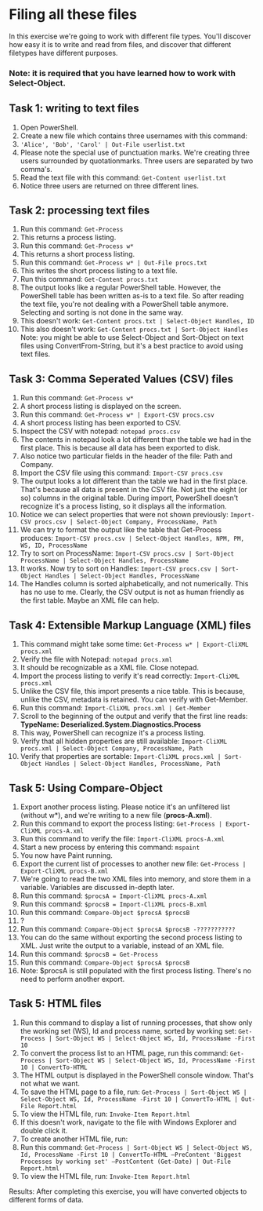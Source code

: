 # Filing all these files

In this exercise we're going to work with different file types. You'll discover how easy it is to write and read from files, and discover that different filetypes have different purposes.

### Note: it is required that you have learned how to work with Select-Object.

## Task 1: writing to text files
1. Open PowerShell.
1. Create a new file which contains three usernames with this command:
1. ```'Alice', 'Bob', 'Carol' | Out-File userlist.txt```
1. Please note the special use of punctuation marks. We're creating three users surrounded by quotationmarks. Three users are separated by two comma's.
1. Read the text file with this command: ```Get-Content userlist.txt```
1. Notice three users are returned on three different lines.


## Task 2: processing text files
1. Run this command: ```Get-Process```
1. This returns a process listing.
1. Run this command: ```Get-Process w*```
1. This returns a short process listing.
1. Run this command: ```Get-Process w* | Out-File procs.txt```
1. This writes the short process listing to a text file.
1. Run this command: ```Get-Content procs.txt```
1. The output looks like a regular PowerShell table. However, the PowerShell table has been written as-is to a text file. So after reading the text file, you're not dealing with a PowerShell table anymore. Selecting and sorting is not done in the same way.
1. This doesn't work: ```Get-Content procs.txt | Select-Object Handles, ID```
1. This also doesn't work: ```Get-Content procs.txt | Sort-Object Handles```
Note: you might be able to use Select-Object and Sort-Object on text files using ConvertFrom-String, but it's a best practice to avoid using text files.


## Task 3: Comma Seperated Values (CSV) files
1. Run this command: ```Get-Process w*```
1. A short process listing is displayed on the screen.
1. Run this command: ```Get-Process w* | Export-CSV procs.csv```
1. A short process listing has been exported to CSV.
1. Inspect the CSV with notepad: ```notepad procs.csv```
1. The contents in notepad look a lot different than the table we had in the first place. This is because all data has been exported to disk.
1. Also notice two particular fields in the header of the file: Path and Company.
1. Import the CSV file using this command: ```Import-CSV procs.csv```
1. The output looks a lot different than the table we had in the first place. That's because all data is present in the CSV file. Not just the eight (or so) columns in the original table. During import, PowerShell doesn't recognize it's a process listing, so it displays all the information.
1. Notice we can select properties that were not shown previously: ```Import-CSV procs.csv | Select-Object Company, ProcessName, Path```
1. We can try to format the output like the table that Get-Process produces: ```Import-CSV procs.csv | Select-Object Handles, NPM, PM, WS, ID, ProcessName```
1. Try to sort on ProcessName: ```Import-CSV procs.csv | Sort-Object ProcessName | Select-Object Handles, ProcessName```
1. It works. Now try to sort on Handles: ```Import-CSV procs.csv | Sort-Object Handles | Select-Object Handles, ProcessName```
1. The Handles column is sorted alphabetically, and not numerically. This has no use to me. Clearly, the CSV output is not as human friendly as the first table. Maybe an XML file can help.


## Task 4: Extensible Markup Language (XML) files
1. This command might take some time: ```Get-Process w* | Export-CliXML procs.xml```
1. Verify the file with Notepad: ```notepad procs.xml```
1. It should be recognizable as a XML file. Close notepad.
1. Import the process listing to verify it's read correctly: ```Import-CliXML procs.xml```
1. Unlike the CSV file, this import presents a nice table. This is because, unlike the CSV, metadata is retained. You can verify with Get-Member.
1. Run this command: ```Import-CliXML procs.xml | Get-Member```
1. Scroll to the beginning of the output and verify that the first line reads: **TypeName: Deserialized.System.Diagnostics.Process**
1. This way, PowerShell can recognize it's a process listing.
1. Verify that all hidden properties are still available: ```Import-CliXML procs.xml | Select-Object Company, ProcessName, Path```
1. Verify that properties are sortable: ```Import-CliXML procs.xml | Sort-Object Handles | Select-Object Handles, ProcessName, Path```


## Task 5: Using Compare-Object
1. Export another process listing. Please notice it's an unfiltered list (without w*), and we're writing to a new file (**procs-A.xml**).
1. Run this command to export the process listing: ```Get-Process | Export-CliXML procs-A.xml```
1. Run this command to verify the file: ```Import-CliXML procs-A.xml```
1. Start a new process by entering this command: ```mspaint```
1. You now have Paint running.
1. Export the current list of processes to another new file: ```Get-Process | Export-CliXML procs-B.xml```
1. We're going to read the two XML files into memory, and store them in a variable. Variables are discussed in-depth later.
1. Run this command: ```$procsA = Import-CliXML procs-A.xml```
1. Run this command: ```$procsB = Import-CliXML procs-B.xml```
1. Run this command: ```Compare-Object $procsA $procsB```
1. ?
1. Run this command: ```Compare-Object $procsA $procsB -???????????```
1. You can do the same without exporting the second process listing to XML. Just write the output to a variable, instead of an XML file.
1. Run this command: ```$procsB = Get-Process```
1. Run this command: ```Compare-Object $procsA $procsB```
1. Note: $procsA is still populated with the first process listing. There's no need to perform another export.


## Task 5: HTML files
1. Run this command to display a list of running processes, that show only the working set (WS), Id and process name, sorted by working set: ```Get-Process | Sort-Object WS | Select-Object WS, Id, ProcessName -First 10```
1. To convert the process list to an HTML page, run this command: ```Get-Process | Sort-Object WS | Select-Object WS, Id, ProcessName -First 10 | ConvertTo-HTML```
1. The HTML output is displayed in the PowerShell console window. That's not what we want.
1. To save the HTML page to a file, run: ```Get-Process | Sort-Object WS | Select-Object WS, Id, ProcessName -First 10 | ConvertTo-HTML | Out-File Report.html```
1. To view the HTML file, run: ```Invoke-Item Report.html```
1. If this doesn't work, navigate to the file with Windows Explorer and double click it.
1. To create another HTML file, run:
1. Run this command: ```Get-Process | Sort-Object WS | Select-Object WS, Id, ProcessName -First 10 | ConvertTo-HTML –PreContent 'Biggest Processes by working set' –PostContent (Get-Date) | Out-File Report.html```
1. To view the HTML file, run: ```Invoke-Item Report.html```

Results: After completing this exercise, you will have converted objects to different forms of data.

